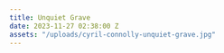 ```yaml
---
title: Unquiet Grave
date: 2023-11-27 02:38:00 Z
assets: "/uploads/cyril-connolly-unquiet-grave.jpg"
---
```


